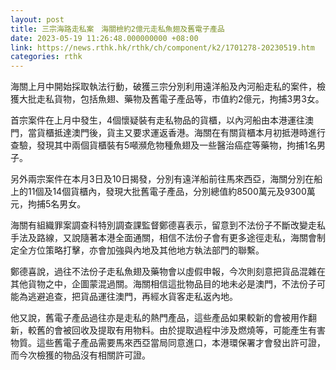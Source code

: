 ```yaml
---
layout: post
title: 三宗海路走私案　海關檢約2億元走私魚翅及舊電子產品
date: 2023-05-19 11:26:48.000000000 +08:00
link: https://news.rthk.hk/rthk/ch/component/k2/1701278-20230519.htm
categories: rthk
---
```


海關上月中開始採取執法行動，破獲三宗分別利用遠洋船及內河船走私的案件，檢獲大批走私貨物，包括魚翅、藥物及舊電子產品等，市值約2億元，拘捕3男3女。

首宗案件在上月中發生，4個懷疑裝有走私物品的貨櫃，以內河船由本港運往澳門，當貨櫃抵達澳門後，貨主又要求運返香港。海關在有關貨櫃本月初抵港時進行查驗，發現其中兩個貨櫃裝有5噸瀕危物種魚翅及一些醫治癌症等藥物，拘捕1名男子。

另外兩宗案件在本月3日及10日揭發，分別有遠洋船前往馬來西亞，海關分別在船上的11個及14個貨櫃內，發現大批舊電子產品，分別總值約8500萬元及9300萬元，拘捕5名男女。

海關有組織罪案調查科特別調查課監督鄭德喜表示，留意到不法份子不斷改變走私手法及路線，又說隨著本港全面通關，相信不法份子會有更多途徑走私，海關會制定全方位策略打擊，亦會加強與內地及其他地方執法部門的聯繫。

鄭德喜說，過往不法份子走私魚翅及藥物會以虛假申報，今次則刻意把貨品混雜在其他貨物之中，企圖蒙混過關。海關相信這批物品目的地未必是澳門，不法份子可能為逃避追查，把貨品運往澳門，再經水貨客走私返內地。

他又說，舊電子產品過往亦是走私的熱門產品，這些產品如果較新的會被用作翻新，較舊的會被回收及提取有用物料。由於提取過程中涉及燃燒等，可能產生有害物質。這些舊電子產品需要馬來西亞當局同意進口，本港環保署才會發出許可證，而今次檢獲的物品沒有相關許可證。
